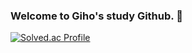 ### Welcome to Giho's study Github. 👋

[![Solved.ac Profile](http://mazassumnida.wtf/api/v2/generate_badge?boj=kouyouhana)](https://solved.ac/kouyouhana/)

